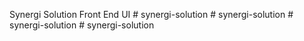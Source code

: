 Synergi Solution Front End UI
#   s y n e r g i - s o l u t i o n  
 #   s y n e r g i - s o l u t i o n  
 #   s y n e r g i - s o l u t i o n  
 #   s y n e r g i - s o l u t i o n  
 
